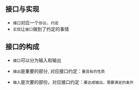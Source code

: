 ## 接口与实现

- `接口`对应一个`协议`、`约定`
- `实现`让`接口`做到了约定的事情

## 接口的构成

- `接口`可以分为输入和输出

- `输出`是重要的部分, 对应接口约定：`要具有的性质`
- `输入`是次要的部份，对应接口约定：`要达成输出，需要满足的条件`
